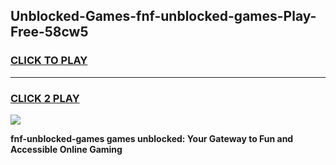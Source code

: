 
## Unblocked-Games-fnf-unblocked-games-Play-Free-58cw5
<h3>
<a href="https://premium76.site?title=fnf-unblocked-games&ref=23A">CLICK TO PLAY</a></h3>
<hr>

<h3>
<a href="https://premium76.site?title=fnf-unblocked-games&ref=23A">CLICK 2 PLAY</a>
  
</h3>

<a href="https://premium76.site?title=fnf-unblocked-games&ref=23A"><img src="https://clearcache.store/games.png"></a>


**fnf-unblocked-games games unblocked: Your Gateway to Fun and Accessible Online Gaming**
